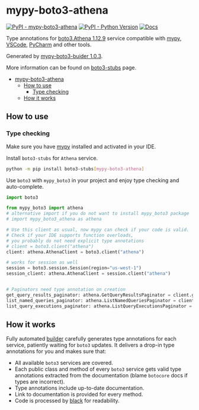 # mypy-boto3-athena

[![PyPI - mypy-boto3-athena](https://img.shields.io/pypi/v/mypy-boto3-athena.svg?color=blue)](https://pypi.org/project/mypy-boto3-athena)
[![PyPI - Python Version](https://img.shields.io/pypi/pyversions/mypy-boto3-athena.svg?color=blue)](https://pypi.org/project/mypy-boto3-athena)
[![Docs](https://img.shields.io/readthedocs/mypy-boto3-builder.svg?color=blue)](https://mypy-boto3-builder.readthedocs.io/)

Type annotations for
[boto3.Athena 1.12.9](https://boto3.amazonaws.com/v1/documentation/api/1.12.9/reference/services/athena.html#Athena) service
compatible with [mypy](https://github.com/python/mypy), [VSCode](https://code.visualstudio.com/),
[PyCharm](https://www.jetbrains.com/pycharm/) and other tools.

Generated by [mypy-boto3-buider 1.0.3](https://github.com/vemel/mypy_boto3_builder).

More information can be found on [boto3-stubs](https://pypi.org/project/boto3-stubs/) page.

- [mypy-boto3-athena](#mypy-boto3-athena)
  - [How to use](#how-to-use)
    - [Type checking](#type-checking)
  - [How it works](#how-it-works)

## How to use

### Type checking

Make sure you have [mypy](https://github.com/python/mypy) installed and activated in your IDE.

Install `boto3-stubs` for `Athena` service.

```bash
python -m pip install boto3-stubs[mypy-boto3-athena]
```

Use `boto3` with `mypy_boto3` in your project and enjoy type checking and auto-complete.

```python
import boto3

from mypy_boto3 import athena
# alternative import if you do not want to install mypy_boto3 package
# import mypy_boto3_athena as athena

# Use this client as usual, now mypy can check if your code is valid.
# Check if your IDE supports function overloads,
# you probably do not need explicit type annotations
# client = boto3.client("athena")
client: athena.AthenaClient = boto3.client("athena")

# works for session as well
session = boto3.session.Session(region="us-west-1")
session_client: athena.AthenaClient = session.client("athena")


# Paginators need type annotation on creation
get_query_results_paginator: athena.GetQueryResultsPaginator = client.get_paginator("get_query_results")
list_named_queries_paginator: athena.ListNamedQueriesPaginator = client.get_paginator("list_named_queries")
list_query_executions_paginator: athena.ListQueryExecutionsPaginator = client.get_paginator("list_query_executions")
```

## How it works

Fully automated [builder](https://github.com/vemel/mypy_boto3_builder) carefully generates
type annotations for each service, patiently waiting for `boto3` updates. It delivers
a drop-in type annotations for you and makes sure that:

- All available `boto3` services are covered.
- Each public class and method of every `boto3` service gets valid type annotations
  extracted from the documentation (blame `botocore` docs if types are incorrect).
- Type annotations include up-to-date documentation.
- Link to documentation is provided for every method.
- Code is processed by [black](https://github.com/psf/black) for readability.